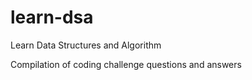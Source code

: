 # learn-dsa
Learn Data Structures and Algorithm

Compilation of coding challenge questions and answers
